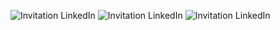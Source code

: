 ![Invitation LinkedIn](./images/invitations_linkedin.png)
![Invitation LinkedIn](./images/invitations_linkedin_2.png)
![Invitation LinkedIn](./images/linkedIn_invitations_envoyees.png)


